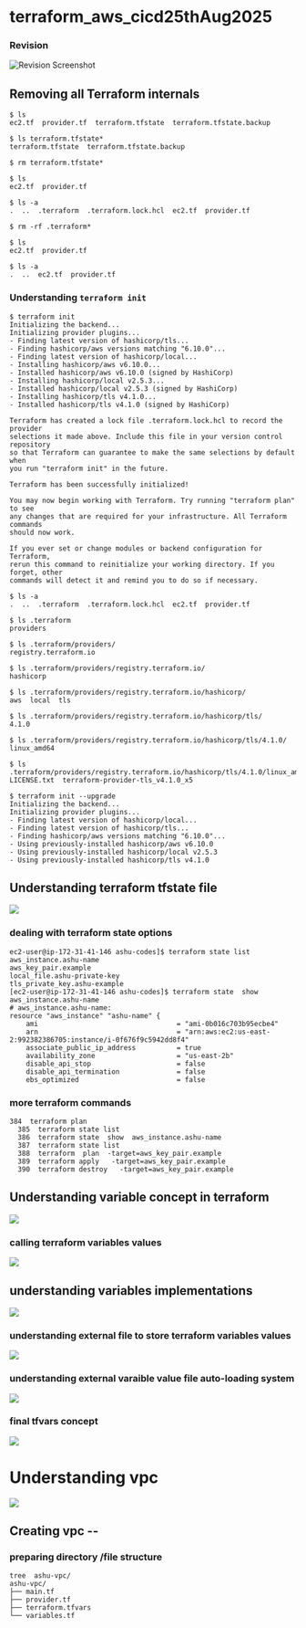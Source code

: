 # terraform_aws_cicd25thAug2025

### Revision

![Revision Screenshot](rev1.png)

## Removing all Terraform internals

```shell
$ ls
ec2.tf  provider.tf  terraform.tfstate  terraform.tfstate.backup

$ ls terraform.tfstate*
terraform.tfstate  terraform.tfstate.backup

$ rm terraform.tfstate*

$ ls
ec2.tf  provider.tf

$ ls -a
.  ..  .terraform  .terraform.lock.hcl  ec2.tf  provider.tf

$ rm -rf .terraform*

$ ls
ec2.tf  provider.tf

$ ls -a
.  ..  ec2.tf  provider.tf
```

### Understanding `terraform init`

```shell
$ terraform init
Initializing the backend...
Initializing provider plugins...
- Finding latest version of hashicorp/tls...
- Finding hashicorp/aws versions matching "6.10.0"...
- Finding latest version of hashicorp/local...
- Installing hashicorp/aws v6.10.0...
- Installed hashicorp/aws v6.10.0 (signed by HashiCorp)
- Installing hashicorp/local v2.5.3...
- Installed hashicorp/local v2.5.3 (signed by HashiCorp)
- Installing hashicorp/tls v4.1.0...
- Installed hashicorp/tls v4.1.0 (signed by HashiCorp)

Terraform has created a lock file .terraform.lock.hcl to record the provider
selections it made above. Include this file in your version control repository
so that Terraform can guarantee to make the same selections by default when
you run "terraform init" in the future.

Terraform has been successfully initialized!

You may now begin working with Terraform. Try running "terraform plan" to see
any changes that are required for your infrastructure. All Terraform commands
should now work.

If you ever set or change modules or backend configuration for Terraform,
rerun this command to reinitialize your working directory. If you forget, other
commands will detect it and remind you to do so if necessary.

$ ls -a
.  ..  .terraform  .terraform.lock.hcl  ec2.tf  provider.tf

$ ls .terraform
providers

$ ls .terraform/providers/
registry.terraform.io

$ ls .terraform/providers/registry.terraform.io/
hashicorp

$ ls .terraform/providers/registry.terraform.io/hashicorp/
aws  local  tls

$ ls .terraform/providers/registry.terraform.io/hashicorp/tls/
4.1.0

$ ls .terraform/providers/registry.terraform.io/hashicorp/tls/4.1.0/
linux_amd64

$ ls .terraform/providers/registry.terraform.io/hashicorp/tls/4.1.0/linux_amd64/
LICENSE.txt  terraform-provider-tls_v4.1.0_x5
```

```shell
$ terraform init --upgrade
Initializing the backend...
Initializing provider plugins...
- Finding latest version of hashicorp/local...
- Finding latest version of hashicorp/tls...
- Finding hashicorp/aws versions matching "6.10.0"...
- Using previously-installed hashicorp/aws v6.10.0
- Using previously-installed hashicorp/local v2.5.3
- Using previously-installed hashicorp/tls v4.1.0
```

## Understanding terraform tfstate file 

<img src="tfstate.png">

### dealing with terraform state options 

```
ec2-user@ip-172-31-41-146 ashu-codes]$ terraform state list
aws_instance.ashu-name
aws_key_pair.example
local_file.ashu-private-key
tls_private_key.ashu-example
[ec2-user@ip-172-31-41-146 ashu-codes]$ terraform state  show  aws_instance.ashu-name
# aws_instance.ashu-name:
resource "aws_instance" "ashu-name" {
    ami                                  = "ami-0b016c703b95ecbe4"
    arn                                  = "arn:aws:ec2:us-east-2:992382386705:instance/i-0f676f9c5942dd8f4"
    associate_public_ip_address          = true
    availability_zone                    = "us-east-2b"
    disable_api_stop                     = false
    disable_api_termination              = false
    ebs_optimized                        = false

```
### more terraform commands 

```
384  terraform plan 
  385  terraform state list
  386  terraform state  show  aws_instance.ashu-name
  387  terraform state list
  388  terraform  plan  -target=aws_key_pair.example
  389  terraform apply   -target=aws_key_pair.example
  390  terraform destroy   -target=aws_key_pair.example
```

## Understanding variable concept in terraform 

<img src="var.png">

### calling terraform variables values 

<img src="val1.png">

## understanding variables implementations 

<img src="val2.png">

### understanding external file to store terraform variables values 

<img src="val3.png">

### understanding external varaible value file auto-loading system 

<img src="val4.png">

### final tfvars concept 

<img src="val5.png">


# Understanding vpc 

<img src="vpc1.png">

## Creating vpc -- 

### preparing directory /file structure 

```
tree  ashu-vpc/
ashu-vpc/
├── main.tf
├── provider.tf
├── terraform.tfvars
└── variables.tf

```
